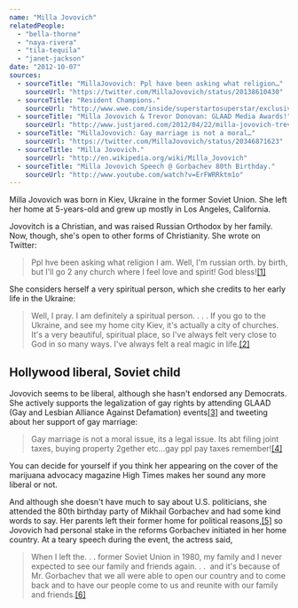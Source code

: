 ```yaml
---
name: "Milla Jovovich"
relatedPeople:
  - "bella-thorne"
  - "naya-rivera"
  - "tila-tequila"
  - "janet-jackson"
date: "2012-10-07"
sources:
  - sourceTitle: "MillaJovovich: Ppl have been asking what religion…"
    sourceUrl: "https://twitter.com/MillaJovovich/status/20138610430"
  - sourceTitle: "Resident Champions."
    sourceUrl: "http://www.wwe.com/inside/superstartosuperstar/exclusives/s2scmpunkjovovich"
  - sourceTitle: "Milla Jovovich & Trevor Donovan: GLAAD Media Awards!"
    sourceUrl: "http://www.justjared.com/2012/04/22/milla-jovovich-trevor-donovan-glaad-media-awards/"
  - sourceTitle: "MillaJovovich: Gay marriage is not a moral…"
    sourceUrl: "https://twitter.com/MillaJovovich/status/20346871623"
  - sourceTitle: "Milla Jovovich."
    sourceUrl: "http://en.wikipedia.org/wiki/Milla_Jovovich"
  - sourceTitle: "Milla Jovovich Speech @ Gorbachev 80th Birthday."
    sourceUrl: "http://www.youtube.com/watch?v=ErFWRRktm1o"
---
```


Milla Jovovich was born in Kiev, Ukraine in the former Soviet Union. She left her home at 5-years-old and grew up mostly in Los Angeles, California.

Jovovitch is a Christian, and was raised Russian Orthodox by her family. Now, though, she's open to other forms of Christianity. She wrote on Twitter:

>Ppl hve been asking what religion I am. Well, I'm russian orth. by birth, but I'll go 2 any church where I feel love and spirit! God bless!<a class="source-citation" href="https://twitter.com/MillaJovovich/status/20138610430" title="MillaJovovich: Ppl have been asking what religion…">[1]</a>

She considers herself a very spiritual person, which she credits to her early life in the Ukraine:

>Well, I pray. I am definitely a spiritual person. . . . If you go to the Ukraine, and see my home city Kiev, it's actually a city of churches. It's a very beautiful, spiritual place, so I've always felt very close to God in so many ways. I've always felt a real magic in life.<a class="source-citation" href="http://www.wwe.com/inside/superstartosuperstar/exclusives/s2scmpunkjovovich" title="Resident Champions.">[2]</a>

## 

## Hollywood liberal, Soviet child

Jovovich seems to be liberal, although she hasn't endorsed any Democrats. She actively supports the legalization of gay rights by attending GLAAD (Gay and Lesbian Alliance Against Defamation) events<a class="source-citation" href="http://www.justjared.com/2012/04/22/milla-jovovich-trevor-donovan-glaad-media-awards/" title="Milla Jovovich &amp; Trevor Donovan: GLAAD Media Awards!">[3]</a> and tweeting about her support of gay marriage:

>Gay marriage is not a moral issue, its a legal issue. Its abt filing joint taxes, buying property 2gether etc…gay ppl pay taxes remember!<a class="source-citation" href="https://twitter.com/MillaJovovich/status/20346871623" title="MillaJovovich: Gay marriage is not a moral…">[4]</a>

You can decide for yourself if you think her appearing on the cover of the marijuana advocacy magazine High Times makes her sound any more liberal or not.

And although she doesn't have much to say about U.S. politicians, she attended the 80th birthday party of Mikhail Gorbachev and had some kind words to say. Her parents left their former home for political reasons,<a class="source-citation" href="http://en.wikipedia.org/wiki/Milla_Jovovich" title="Milla Jovovich.">[5]</a> so Jovovich had personal stake in the reforms Gorbachev initiated in her home country. At a teary speech during the event, the actress said,

>When I left the. . . former Soviet Union in 1980, my family and I never expected to see our family and friends again. . .  and it's because of Mr. Gorbachev that we all were able to open our country and to come back and to have our people come to us and reunite with our family and friends.<a class="source-citation" href="http://www.youtube.com/watch?v=ErFWRRktm1o" title="Milla Jovovich Speech @ Gorbachev 80th Birthday.">[6]</a>
